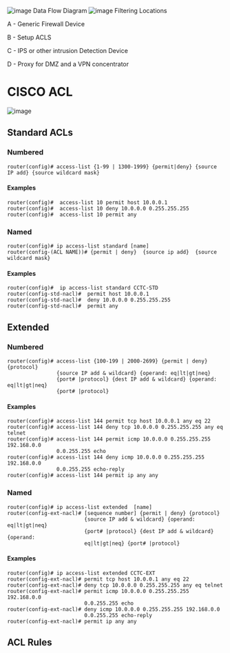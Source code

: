 ![image](https://ptgmedia.pearsoncmg.com/images/chap2_9781587144462/elementLinks/02fig15_alt.jpg)
Data Flow Diagram
![image](https://git.cybbh.space/net/public/raw/master/modules/networking/slides-v4/images/placement4.jpg)
Filtering Locations

A - Generic Firewall Device

B - Setup ACLS 

C - IPS or other intrusion Detection Device

D - Proxy for DMZ and a VPN concentrator

# CISCO ACL
![image](https://git.cybbh.space/net/public/raw/master/modules/networking/slides-v4/images/T4a_ACL_Naming2.jpg)

## Standard ACLs
### Numbered
```
router(config)# access-list {1-99 | 1300-1999} {permit|deny} {source IP add} {source wildcard mask}
```
#### Examples
```
router(config)#  access-list 10 permit host 10.0.0.1
router(config)#  access-list 10 deny 10.0.0.0 0.255.255.255
router(config)#  access-list 10 permit any
```
### Named
```
router(config)# ip access-list standard [name]
router(config-(ACL NAME))# {permit | deny}  {source ip add}  {source wildcard mask}
```
#### Examples
```
router(config)#  ip access-list standard CCTC-STD
router(config-std-nacl)#  permit host 10.0.0.1
router(config-std-nacl)#  deny 10.0.0.0 0.255.255.255
router(config-std-nacl)#  permit any
```

## Extended
### Numbered
```
router(config)# access-list {100-199 | 2000-2699} {permit | deny} {protocol}
                {source IP add & wildcard} {operand: eq|lt|gt|neq}
                {port# |protocol} {dest IP add & wildcard} {operand: eq|lt|gt|neq}
                {port# |protocol}
```
#### Examples
```
router(config)# access-list 144 permit tcp host 10.0.0.1 any eq 22
router(config)# access-list 144 deny tcp 10.0.0.0 0.255.255.255 any eq telnet
router(config)# access-list 144 permit icmp 10.0.0.0 0.255.255.255 192.168.0.0
                0.0.255.255 echo
router(config)# access-list 144 deny icmp 10.0.0.0 0.255.255.255 192.168.0.0
                0.0.255.255 echo-reply
router(config)# access-list 144 permit ip any any
```
### Named
```
router(config)# ip access-list extended  [name]
router(config-ext-nacl)# [sequence number] {permit | deny} {protocol}
                         {source IP add & wildcard} {operand: eq|lt|gt|neq}
                         {port# |protocol} {dest IP add & wildcard} {operand:
                         eq|lt|gt|neq} {port# |protocol}
```
#### Examples
```
router(config)# ip access-list extended CCTC-EXT
router(config-ext-nacl)# permit tcp host 10.0.0.1 any eq 22
router(config-ext-nacl)# deny tcp 10.0.0.0 0.255.255.255 any eq telnet
router(config-ext-nacl)# permit icmp 10.0.0.0 0.255.255.255 192.168.0.0
                         0.0.255.255 echo
router(config-ext-nacl)# deny icmp 10.0.0.0 0.255.255.255 192.168.0.0
                         0.0.255.255 echo-reply
router(config-ext-nacl)# permit ip any any
```
## ACL Rules
